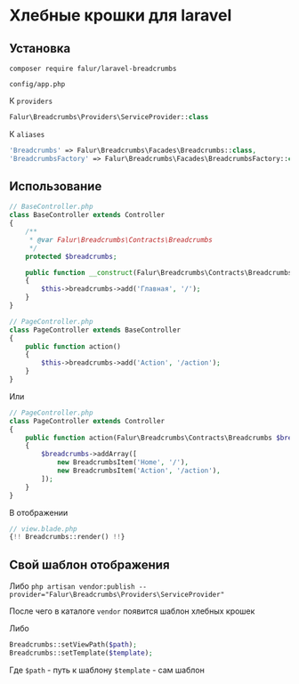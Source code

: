 # Хлебные крошки для laravel

## Установка

`composer require falur/laravel-breadcrumbs`

`config/app.php`

К `providers`
```php
Falur\Breadcrumbs\Providers\ServiceProvider::class
```

К `aliases`
```php
'Breadcrumbs' => Falur\Breadcrumbs\Facades\Breadcrumbs::class,
'BreadcrumbsFactory' => Falur\Breadcrumbs\Facades\BreadcrumbsFactory::class,
```

## Использование

```php
// BaseController.php
class BaseController extends Controller
{
    /**
     * @var Falur\Breadcrumbs\Contracts\Breadcrumbs
     */
    protected $breadcrumbs;

    public function __construct(Falur\Breadcrumbs\Contracts\Breadcrumbs $breadcrumbs)
    {
        $this->breadcrumbs->add('Главная', '/');
    }
}

// PageController.php
class PageController extends BaseController
{
    public function action()
    {
        $this->breadcrumbs->add('Action', '/action');
    }
}
```

Или

```php
// PageController.php
class PageController extends Controller
{
    public function action(Falur\Breadcrumbs\Contracts\Breadcrumbs $breadcrumbs)
    {
        $breadcrumbs->addArray([
            new BreadcrumbsItem('Home', '/'),
            new BreadcrumbsItem('Action', '/action'),
        ]);
    }
}
```

В отображении

```php
// view.blade.php
{!! Breadcrumbs::render() !!}
```

## Свой шаблон отображения 

Либо 
`php artisan vendor:publish --provider="Falur\Breadcrumbs\Providers\ServiceProvider"`

После чего в каталоге `vendor` появится шаблон хлебных крошек

Либо
```php
Breadcrumbs::setViewPath($path);
Breadcrumbs::setTemplate($template);
```

Где `$path` - путь к шаблону `$template` - сам шаблон
